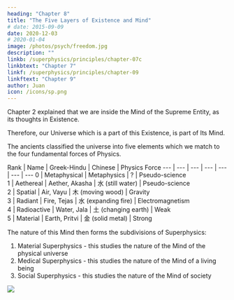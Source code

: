```yaml
---
heading: "Chapter 8"
title: "The Five Layers of Existence and Mind"
# date: 2015-09-09
date: 2020-12-03
# 2020-01-04
image: /photos/psych/freedom.jpg
description: ""
linkb: /superphysics/principles/chapter-07c
linkbtext: "Chapter 7"
linkf: /superphysics/principles/chapter-09
linkftext: "Chapter 9"
author: Juan
icon: /icons/sp.png
---
```


Chapter 2 explained that we are inside the Mind of the Supreme Entity, as its thoughts in Existence. 

Therefore, our Universe which is a part of this Existence, is part of Its Mind.

The ancients classified the universe into five elements which we match to the four fundamental forces of Physics. 


Rank | Name | Greek-Hindu | Chinese | Physics Force 
--- | --- | --- | --- | --- | --- | --- 
0 | Metaphysical | Metaphysics | ? | Pseudo-science  
1 | Aethereal | Aether, Akasha | 水 (still water) | Pseudo-science  
2 | Spatial | Air, Vayu | 木 (moving wood) | Gravity  
3 | Radiant | Fire, Tejas | 水 (expanding fire) | Electromagnetism  
4 | Radioactive | Water, Jala | 土 (changing earth) | Weak  
5 | Material | Earth, Pritvi | 金 (solid metal) | Strong 


The nature of this Mind then forms the subdivisions of Superphysics:

1. Material Superphysics - this studies the nature of the Mind of the physical universe
2. Medical Superphysics - this studies the nature of the Mind of a living being
3. Social Superphysics - this studies the nature of the Mind of society

![](/graphics/super/5layers.png)



<!-- The five layers solve the mysteries of gravitation and the Higgs field by expanding the scope of knowledge into the aether.   -->
